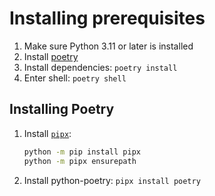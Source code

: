 # Installing prerequisites
1. Make sure Python 3.11 or later is installed
2. Install [poetry](#installing-poetry)
4. Install dependencies: `poetry install`
5. Enter shell: `poetry shell`

## Installing Poetry
1. Install [`pipx`](https://github.com/pypa/pipx):
    ```sh
    python -m pip install pipx
    python -m pipx ensurepath
    ```
2. Install python-poetry: `pipx install poetry`